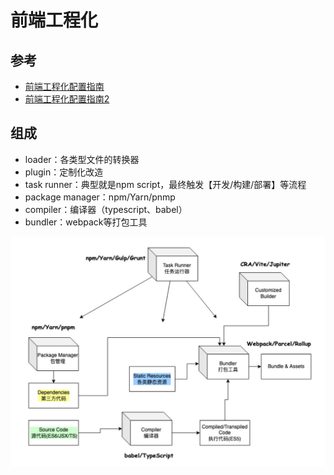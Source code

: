 # 前端工程化

## 参考

- [前端工程化配置指南](https://juejin.cn/post/6971812117993226248)
- [前端工程化配置指南2](https://mp.weixin.qq.com/s/4Nh2RuEuffEt5TbWhW5hVg)



## 组成

- loader：各类型文件的转换器
- plugin：定制化改造
- task runner：典型就是npm script，最终触发【开发/构建/部署】等流程
- package manager：npm/Yarn/pnmp
- compiler：编译器（typescript、babel）
- bundler：webpack等打包工具

![前端工程化](../esbuild/前端工程化.jpeg)

